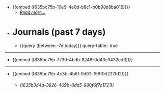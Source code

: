 - {{embed ((635bc75b-10e9-4e0d-b8c1-b0b98d8ba016))}}
	- *[Read more...]([[Homepage]])*
- # **Journals** (past 7 days)
	- {{query (between -7d today)}}
	  query-table:: true
- ---
- {{embed ((635bc75b-7730-4bdb-8246-0d43c3432cd3))}}
- ---
- {{embed ((635bc75b-4c3b-4b8f-9d92-f58f0d227fd2))}}
	- ###### ((635b3d4a-3926-469b-8dd5-980f6f7c1721))